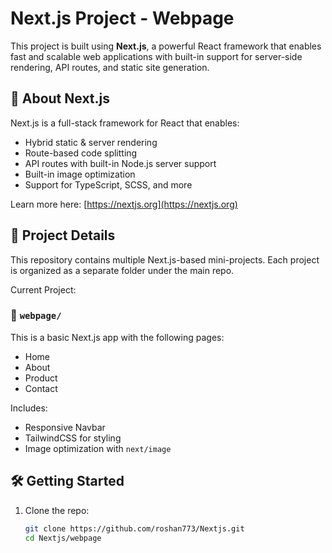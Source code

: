 # Next.js Project - Webpage

This project is built using **Next.js**, a powerful React framework that enables fast and scalable web applications with built-in support for server-side rendering, API routes, and static site generation.

## 📌 About Next.js

Next.js is a full-stack framework for React that enables:
- Hybrid static & server rendering
- Route-based code splitting
- API routes with built-in Node.js server support
- Built-in image optimization
- Support for TypeScript, SCSS, and more

Learn more here: [https://nextjs.org](https://nextjs.org)

## 🚀 Project Details

This repository contains multiple Next.js-based mini-projects. Each project is organized as a separate folder under the main repo.

Current Project:
### 📁 `webpage/`
This is a basic Next.js app with the following pages:
- Home
- About
- Product
- Contact

Includes:
- Responsive Navbar
- TailwindCSS for styling
- Image optimization with `next/image`

## 🛠️ Getting Started

1. Clone the repo:
   ```bash
   git clone https://github.com/roshan773/Nextjs.git
   cd Nextjs/webpage
